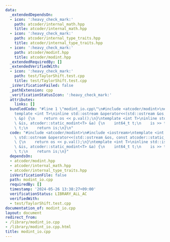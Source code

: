 ```yaml
---
data:
  _extendedDependsOn:
  - icon: ':heavy_check_mark:'
    path: atcoder/internal_math.hpp
    title: atcoder/internal_math.hpp
  - icon: ':heavy_check_mark:'
    path: atcoder/internal_type_traits.hpp
    title: atcoder/internal_type_traits.hpp
  - icon: ':heavy_check_mark:'
    path: atcoder/modint.hpp
    title: atcoder/modint.hpp
  _extendedRequiredBy: []
  _extendedVerifiedWith:
  - icon: ':heavy_check_mark:'
    path: test/TaylorShift.test.cpp
    title: test/TaylorShift.test.cpp
  _isVerificationFailed: false
  _pathExtension: cpp
  _verificationStatusIcon: ':heavy_check_mark:'
  attributes:
    links: []
  bundledCode: "#line 1 \"modint_io.cpp\"\n#include <atcoder/modint>\n#include <iostream>\n\
    template <int T>\ninline std::ostream &operator<<(std::ostream &os, const atcoder::static_modint<T>\
    \ &p) {\n    return os << p.val();\n}\ntemplate <int T>\ninline std::istream &operator>>(std::istream\
    \ &is, atcoder::static_modint<T> &a) {\n    int64_t t;\n    is >> t;\n    a =\
    \ t;\n    return is;\n}\n"
  code: "#include <atcoder/modint>\n#include <iostream>\ntemplate <int T>\ninline\
    \ std::ostream &operator<<(std::ostream &os, const atcoder::static_modint<T> &p)\
    \ {\n    return os << p.val();\n}\ntemplate <int T>\ninline std::istream &operator>>(std::istream\
    \ &is, atcoder::static_modint<T> &a) {\n    int64_t t;\n    is >> t;\n    a =\
    \ t;\n    return is;\n}"
  dependsOn:
  - atcoder/modint.hpp
  - atcoder/internal_math.hpp
  - atcoder/internal_type_traits.hpp
  isVerificationFile: false
  path: modint_io.cpp
  requiredBy: []
  timestamp: '2024-05-26 13:38:27+09:00'
  verificationStatus: LIBRARY_ALL_AC
  verifiedWith:
  - test/TaylorShift.test.cpp
documentation_of: modint_io.cpp
layout: document
redirect_from:
- /library/modint_io.cpp
- /library/modint_io.cpp.html
title: modint_io.cpp
---
```

